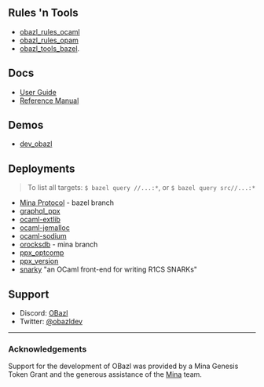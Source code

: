 Rules 'n Tools
--------------

-   [obazl\_rules\_ocaml](https://github.com/obazl/rules_ocaml)
-   [obazl\_rules\_opam](https://github.com/obazl/rules_opam)
-   [obazl\_tools\_bazel](https://github.com/obazl/tools_bazel).

Docs
----

-   [User Guide](ug/index.md)
-   [Reference Manual](refman/index.md)

Demos
-----

-   [dev\_obazl](https://github.com/obazl/dev_obazl)

Deployments
-----------

> To list all targets: `$ bazel query //...:*`, or
> `$ bazel query src//...:*`

-   [Mina Protocol](https://github.com/MinaProtocol/mina/tree/bazel) -
    bazel branch
-   [graphql\_ppx](https://github.com/o1-labs/graphql_ppx)
-   [ocaml-extlib](https://github.com/MinaProtocol/ocaml-extlib)
-   [ocaml-jemalloc](git@github.com:obazl/ocaml-jemalloc.git)
-   [ocaml-sodium](https://github.com/minatools/ocaml-sodium)
-   [orocksdb](https://github.com/minatools/orocksdb/tree/mina) - mina
    branch
-   [ppx\_optcomp](https://github.com/MinaProtocol/ppx_optcomp)
-   [ppx\_version](https://github.com/o1-labs/ppx_version)
-   [snarky](https://github.com/o1-labs/snarky) "an OCaml front-end for
    writing R1CS SNARKs"

Support
-------

-   Discord: [OBazl](https://discord.gg/PHSAW5DUva)
-   Twitter: [@obazldev](https://twitter.com/obazldev)

------------------------------------------------------------------------

### Acknowledgements

Support for the development of OBazl was provided by a Mina Genesis
Token Grant and the generous assistance of the
[Mina](https://minaprotocol.com/) team.
